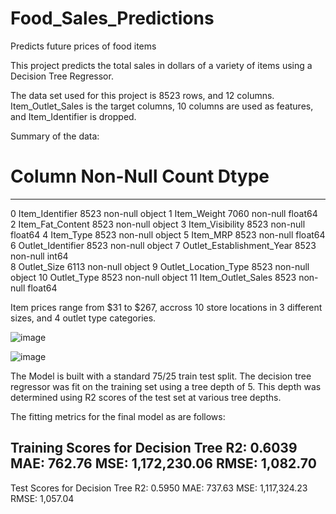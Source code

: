 # Food_Sales_Predictions
Predicts future prices of food items

This project predicts the total sales in dollars of a variety of items using a Decision Tree Regressor.

The data set used for this project is 8523 rows, and 12 columns. Item_Outlet_Sales is the target columns, 10 columns are used as features, and Item_Identifier is dropped.

Summary of the data:

#   Column                     Non-Null Count  Dtype  
---  ------                     --------------  -----  
0   Item_Identifier            8523 non-null   object 
1   Item_Weight                7060 non-null   float64
2   Item_Fat_Content           8523 non-null   object 
3   Item_Visibility            8523 non-null   float64
4   Item_Type                  8523 non-null   object 
5   Item_MRP                   8523 non-null   float64
6   Outlet_Identifier          8523 non-null   object 
7   Outlet_Establishment_Year  8523 non-null   int64  
8   Outlet_Size                6113 non-null   object 
9   Outlet_Location_Type       8523 non-null   object 
10  Outlet_Type                8523 non-null   object 
11  Item_Outlet_Sales          8523 non-null   float64

Item prices range from $31 to $267, accross 10 store locations in 3 different sizes, and 4 outlet type categories.

 ![image](https://user-images.githubusercontent.com/99829862/161204404-4ac1cd08-8b05-4373-bc74-7186999983c2.png)

 ![image](https://user-images.githubusercontent.com/99829862/161204379-399409d9-64b4-4c66-8e2f-eb6f4fff2101.png)
 
The Model is built with a standard 75/25 train test split. The decision tree regressor was fit on the training set using a tree depth of 5. This depth was determined using R2 scores of the test set at various tree depths.

The fitting metrics for the final model as are follows:
  
Training Scores for Decision Tree
R2: 0.6039 
MAE: 762.76 
MSE: 1,172,230.06 
RMSE: 1,082.70
---
Test Scores for Decision Tree
R2: 0.5950 
MAE: 737.63 
MSE: 1,117,324.23 
RMSE: 1,057.04
